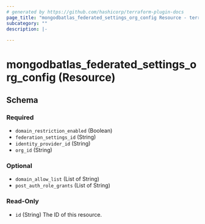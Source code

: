 ```yaml
---
# generated by https://github.com/hashicorp/terraform-plugin-docs
page_title: "mongodbatlas_federated_settings_org_config Resource - terraform-provider-mongodbatlas"
subcategory: ""
description: |-
  
---
```


# mongodbatlas_federated_settings_org_config (Resource)





<!-- schema generated by tfplugindocs -->
## Schema

### Required

- `domain_restriction_enabled` (Boolean)
- `federation_settings_id` (String)
- `identity_provider_id` (String)
- `org_id` (String)

### Optional

- `domain_allow_list` (List of String)
- `post_auth_role_grants` (List of String)

### Read-Only

- `id` (String) The ID of this resource.
